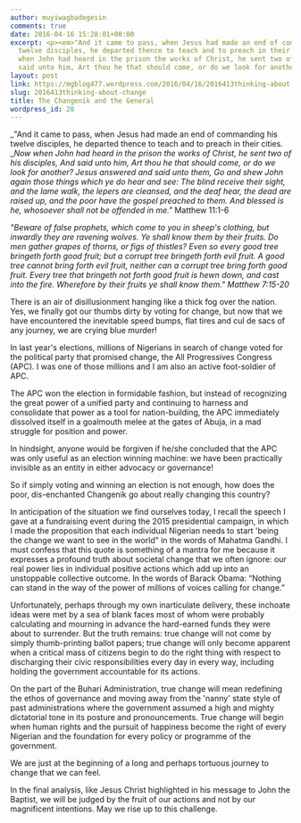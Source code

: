 ```yaml
---
author: muyiwagbadegesin
comments: true
date: 2016-04-16 15:28:01+00:00
excerpt: <p><em>"And it came to pass, when Jesus had made an end of commanding his
  twelve disciples, he departed thence to teach and to preach in their cities.&nbsp;</em><em>Now
  when John had heard in the prison the works of Christ, he sent two of his disciples,&nbsp;And
  said unto him, Art thou he that should come, or do we look for another?</em></p>
layout: post
link: https://mgblog477.wordpress.com/2016/04/16/2016413thinking-about-change/
slug: 2016413thinking-about-change
title: The Changenik and the General
wordpress_id: 20
---
```


_"And it came to pass, when Jesus had made an end of commanding his twelve disciples, he departed thence to teach and to preach in their cities. __Now when John had heard in the prison the works of Christ, he sent two of his disciples, And said unto him, Art thou he that should come, or do we look for another? Jesus answered and said unto them, Go and shew John again those things which ye do hear and see: The blind receive their sight, and the lame walk, the lepers are cleansed, and the deaf hear, the dead are raised up, and the poor have the gospel preached to them. And blessed is he, whosoever shall not be offended in me."_ Matthew 11:1-6

_"Beware of false prophets, which come to you in sheep's clothing, but inwardly they are ravening wolves. Ye shall know them by their fruits. Do men gather grapes of thorns, or figs of thistles? Even so every good tree bringeth forth good fruit; but a corrupt tree bringeth forth evil fruit. A good tree cannot bring forth evil fruit, neither can a corrupt tree bring forth good fruit. Every tree that bringeth not forth good fruit is hewn down, and cast into the fire. Wherefore by their fruits ye shall know them." Matthew 7:15-20_

There is an air of disillusionment hanging like a thick fog over the nation. Yes, we finally got our thumbs dirty by voting for change, but now that we have encountered the inevitable speed bumps, flat tires and cul de sacs of any journey, we are crying blue murder!

In last year's elections, millions of Nigerians in search of change voted for the political party that promised change, the All Progressives Congress (APC). I was one of those millions and I am also an active foot-soldier of APC.

The APC won the election in formidable fashion, but instead of recognizing the great power of a unified party and continuing to harness and consolidate that power as a tool for nation-building, the APC immediately dissolved itself in a goalmouth melee at the gates of Abuja, in a mad struggle for position and power.

In hindsight, anyone would be forgiven if he/she concluded that the APC was only useful as an election winning machine: we have been practically invisible as an entity in either advocacy or governance!

So if simply voting and winning an election is not enough, how does the poor, dis-enchanted Changenik go about really changing this country?

In anticipation of the situation we find ourselves today, I recall the speech I gave at a fundraising event during the 2015 presidential campaign, in which I made the proposition that  each individual Nigerian needs to start 'being the change we want to see in the world" in the words of Mahatma Gandhi.  I must confess that this quote is something of a mantra for me because it expresses a profound truth about societal change that we often ignore: our real power lies in individual positive actions which add up into an unstoppable collective outcome.  In the words of Barack Obama: “Nothing can stand in the way of the power of millions of voices calling for change.”

Unfortunately, perhaps through my own inarticulate delivery, these inchoate ideas were met by a sea of blank faces most of whom were probably calculating and mourning in advance the hard-earned funds they were about to surrender. But the truth remains: true change will not come by simply thumb-printing ballot papers; true change will only become apparent when a critical mass of citizens begin to do the right thing with respect to discharging their civic responsibilities every day in every way, including holding the government accountable for its actions.

On the part of the Buhari Administration, true change will mean redefining the ethos of governance and moving away from the 'nanny' state style of past administrations where the government assumed a high and mighty dictatorial tone in its posture and pronouncements. True change will begin when human rights and the pursuit of happiness become the right of every Nigerian and the foundation for every policy or programme of the government.

We are just at the beginning of a long and perhaps tortuous journey to change that we can feel.

In the final analysis, like Jesus Christ highlighted in his message to John the Baptist, we will be judged by the fruit of our actions and not by our magnificent intentions.  May we rise up to this challenge.
